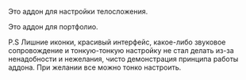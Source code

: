 Это аддон для настройки телосложения.

Это аддон для портфолио.

P.S Лишние иконки, красивый интерфейс, какое-либо звуковое сопровождение и тонкую-тонкую настройку не стал делать из-за ненадобности и нежелания, чисто демонстрация принципа работы аддона. При желании все можно тонко настроить.
